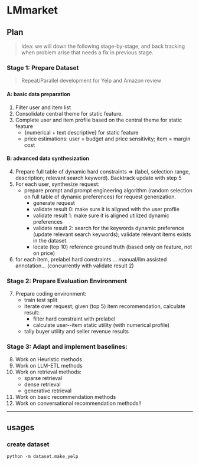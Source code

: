 # LMmarket


## Plan

> Idea: we will down the following stage-by-stage, and back tracking when problem arise that needs a fix in previous stage.

### Stage 1: Prepare Dataset

> Repeat/Parallel development for Yelp and Amazon review

#### A: basic data preparation
1. Filter user and item list
2. Consolidate central theme for static feature.
3. Complete user and item profile based on the central theme for static feature
    - {numerical + text descriptive} for static feature
    - price estimations: user = budget and price sensitivity; item = margin cost

#### B: advanced data synthesization
4. Prepare full table of dynamic hard constraints => (label, selection range, description; relevant search keyword). Backtrack update with step 5
5. For each user, synthesize request:
    - prepare prompt and prompt engineering algorithm (random selection on full table of dynamic preferences) for request generization.
        - generate request
        - validate result 0: make sure it is aligned with the user profile
        - validate result 1: make sure it is aligned utilized dynamic preferences
        - validate result 2: search for the keywords dynamic preference (update relevant search keywords); validate relevant items exists in the dataset.
        - locate (top 10) reference ground truth (based only on feature, not on price)
6. for each item, prelabel hard constraints ... manual/llm assisted annotation... (concurrently with validate result 2)


### Stage 2: Prepare Evaluation Environment
7. Prepare coding environment:
    - train test split
    - iterate over request; given (top 5) item recommendation, calculate result:
        - filter hard constraint with prelabel
        - calculate user--item static utility (with numerical profile)
    - tally buyer utility and seller revenue results

### Stage 3: Adapt and implement baselines:
8. Work on Heuristic methods
9. Work on LLM-ETL methods
10. Work on retrieval methods:
    - sparse retrieval
    - dense retrieval
    - generative retrieval
11. Work on basic recommendation methods
12. Work on conversational recommendation methods!!


------

## usages

### create dataset
`python -m dataset.make_yelp`
